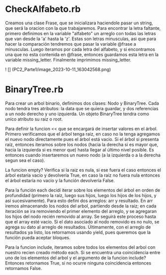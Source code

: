 # CheckAlfabeto.rb
Creamos una clase Frase, que se inicializara haciendole pasar un string, que será la oracion con la que trabajaremos. 
Para encontrar la letra faltante, primero definimos en la variable "alfabeto" un arreglo con todas las letras que van desde la 'a' hasta la 'z'. Estas son letras minusculas, asi que para hacer la comparación tendremos que pasar la variable @frase a minusculas. Luego iteramos por cada letra del alfabeto, y si encontramos una que no esta contenida en @frase, entonces guardamos esta letra en la variable missing_letter. Finalmente imprimimos missing_letter.

! [] (PC2_Parte1/image_2023-10-11_163042568.png)

# BinaryTree.rb 

Para crear un arbol binario, definimos dos clases: Nodo y BinaryTree. Cada nodo tendra tres atributos: la data que se quiera guardar, y dos referencias a un nodo derecho y uno izquierda. Un objeto BinaryTree tendra como unico atributo su raiz o root.

Para definir la funcion << que se encargará de insertar valores en el árbol. Primero verificamos que el árbol tenga raiz, en caso no la tenga agregamos el nuevo nodo directamente pues el árbol está vacio. Si el árbol si presenta raíz, entonces iteramos sobre los nodos (hacia la derecha si es mayor que, hacia la izquierda si es menor que) hasta llegar al último nivel posible. Es entonces cuando insertaremos un nuevo nodo (a la izquierda o a la derecha segun sea el caso). 

La funcion empty? Verifica si la raiz es nula, si ese fuera el caso entonces el árbol estaría vacío y devolvería True, en caso la raíz no fuera nula entonces el árbol estaría no vacío y la función devolvería False. 

Para la función each decidí iterar sobre los elementos del árbol en orden de profundidad (primero la raíz, luego sus hijos, luego los hijos de los hijos, y así sucesivamente). Para esto defini dos arreglos: arr y resultado. En arr iremos almacenando los nodos del arbol, partiendo desde la raiz; en cada iteración se ira removiendo el primer elemento del arreglo, y se agregaran los hijos del nodo recién removido al array. Se seguirá este proceso hasta que el array esté vacío. Si el dato asociado al nodo removido es no nulo, se agrega su dato al arreglo de resultados. Últimamente, con el arreglo de resultados ya listo, los retornamos usando yield, pues queremos que la función pueda aceptar bloques. 

Para la funcion include, iteramos sobre todos los elementos del arbol con nuestro recien creado método each. Si se encuentra una coincidencia entre uno de los elementos del arbol y el argumento de la funcion include? Entonces retornamos True, si no ocurre ninguna coincidencia entonces retornamos False. 
